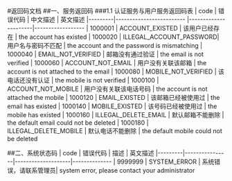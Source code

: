 #返回码文档
##一、服务返回码
###1.1 认证服务与用户服务返回码表
| code		| 错误代码           			|	中文描述             |  英文描述
|---------|-------------------------	|----------------------|------------------
| 1000001	|	ACCOUNT_EXISTED 			|	该用户已经存在        | the account has existed
| 1000020	|	ILLEGAL_ACCOUNT_PASSWORD|	用户名与密码不匹配     | the account and the password is mismatching
| 1000040	|	EMAIL_NOT_VERIFIED		|	邮箱没有通过验证      |  the email is not verified
| 1000060 |	ACCOUNT_NOT_EMAIL		|  用户没有关联该邮箱     |  the account is not attached to the email
| 1000080 |	MOBILE_NOT_VERIFIED		|  该电话还没有认证       |  the mobile is not verified
| 1000100 |	ACCOUNT_NOT_MOBILE		|  用户没有关联该电话号码  |  the account is not attached the mobile
| 1000120 |	EMAIL_EXISTED				|  该邮箱已经被使用过     | the email has existed 
| 1000140 |	MOBILE_EXISTED			|  该号码已经被使用过     | the mobile has existed
| 1000160 |	ILLEGAL_DELETE_EMAIL	|  默认邮箱不能删除       | the default email could not be deleted
| 1000180 |	ILLEGAL_DELETE_MOBILE	|  默认电话不能删除       | the default mobile could not be deleted




##二、系统状态码
| code		|	错误代码		|	描述               |   英文描述
|---------|----------------|--------------------|--------------
| 9999999	|	SYSTEM_ERROR	|	系统错误，请联系管理员| system error, please contact your administrator


